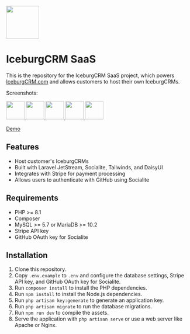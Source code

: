 [<img src="https://api.gitsponsors.com/api/badge/img?id=628132862" height="90">](https://api.gitsponsors.com/api/badge/link?p=/9wv++wEwMYp3pU7ulFXu+qeucE+RLoFtDeOILO/9fKcEzLZVXZVqgTvoXYYWYssgiAFs8ej3O2/yV/ddTUWYEQ+hKWDXgiTXcZ8veXvjaG2vakiaG4ZN5TtqtU5gs5He7FMRc6C8fS8pI31cgh9bA==)

IceburgCRM SaaS
===============

This is the repository for the IceburgCRM SaaS project, which powers [IceburgCRM.com](https://www.iceburgcrm.com/) and allows customers to host their own IceburgCRMs.

Screenshots:
<p>
<a href="https://www.iceburg.ca/images/screenst1.jpg" target="_blank">
	<img src="https://www.iceburg.ca/images/screens1.jpg" width="50" />
</a>
<a href="https://www.iceburg.ca/images/screens2.jpg" target="_blank">
	<img src="https://www.iceburg.ca/images/screens2.jpg" width="50" />
</a>
<a href="https://www.iceburg.ca/images/screens3.jpg" target="_blank">
	<img src="https://www.iceburg.ca/images/screens3.jpg" width="50" />
</a>
<a href="https://www.iceburg.ca/images/screens4.jpg" target="_blank">
	<img src="https://www.iceburg.ca/images/screens4.jpg" width="50" />
</a>
<a href="https://www.iceburg.ca/images/screens5.jpg" target="_blank">
	<img src="https://www.iceburg.ca/images/screens5.jpg" width="50" />
</a>
</p>

[Demo](https://www.iceburgcrm.com)

Features
--------

-   Host customer's IceburgCRMs
-   Built with Laravel JetStream, Socialite, Tailwinds, and DaisyUI
-   Integrates with Stripe for payment processing
-   Allows users to authenticate with GitHub using Socialite

Requirements
------------

-   PHP >= 8.1
-   Composer
-   MySQL >= 5.7 or MariaDB >= 10.2
-   Stripe API key
-   GitHub OAuth key for Socialite

Installation
------------

1.  Clone this repository.
2.  Copy `.env.example` to `.env` and configure the database settings, Stripe API key, and GitHub OAuth key for Socialite.
3.  Run `composer install` to install the PHP dependencies.
4.  Run `npm install` to install the Node.js dependencies.
5.  Run `php artisan key:generate` to generate an application key.
6.  Run `php artisan migrate` to run the database migrations.
7.  Run `npm run dev` to compile the assets.
8.  Serve the application with `php artisan serve` or use a web server like Apache or Nginx.
